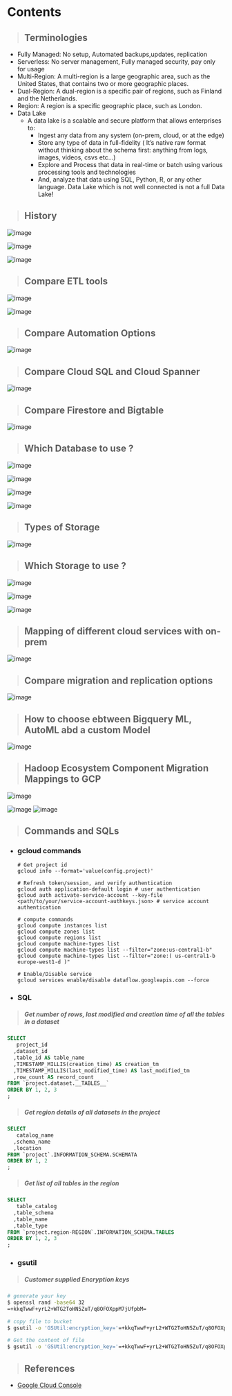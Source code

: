 # Contents 

> ## Terminologies
- Fully Managed: No setup, Automated backups,updates, replication 
- Serverless: No server management, Fully managed security, pay only for usage
- Multi-Region: A multi-region is a large geographic area, such as the United States, that contains two or more geographic places.
- Dual-Region: A dual-region is a specific pair of regions, such as Finland and the Netherlands.
- Region: A region is a specific geographic place, such as London.
- Data Lake
  - A data lake is a scalable and secure platform that allows enterprises to:
    - Ingest any data from any system (on-prem, cloud, or at the edge)
    - Store any type of data in full-fidelity ( It’s native raw format without thinking about the schema first: anything from logs, images, videos, csvs etc...)
    - Explore and Process that data in real-time or batch using various processing tools and technologies
    - And, analyze that data using SQL, Python, R, or any other language. Data Lake which is not well connected is not a full Data Lake!

  
> ## History

  ![image](https://github.com/user-attachments/assets/412a49d4-c8b5-43c0-bc58-1ced1444452d)

  ![image](https://github.com/user-attachments/assets/e6e6f102-2a2a-43a9-8bb8-41e27ea102b1)
  
  ![image](https://github.com/user-attachments/assets/e299837a-7bf3-4eda-9a20-c349eeb014ab)


> ## Compare ETL tools

  ![image](https://github.com/user-attachments/assets/0c78b2a1-fe37-45d9-9aa7-5be06db7be16)

  ![image](https://github.com/user-attachments/assets/79263686-8ed5-4621-b10b-832c8df4d1a0)

> ## Compare Automation Options

  ![image](https://github.com/user-attachments/assets/c50a43c9-4e7e-4802-9076-7f644656c3e9)

> ## Compare Cloud SQL and Cloud Spanner

  ![image](https://github.com/user-attachments/assets/82ba95ab-0c18-4823-99b2-591ac1f8eafb)

> ## Compare Firestore and Bigtable
  
  ![image](https://github.com/user-attachments/assets/6bab4c08-0868-420d-b831-bf02b9377841)

> ## Which Database to use ?

  ![image](https://github.com/user-attachments/assets/ee52a95e-c035-4ecc-96ab-57fae8ee16da)

  ![image](https://github.com/user-attachments/assets/09d7e98e-62ed-40f7-9e3c-65ed823d7ca2)

  ![image](https://user-images.githubusercontent.com/19702456/222908281-cb761edb-11df-4bc7-b653-d2b2475f53c6.png)
      
  ![image](https://github.com/user-attachments/assets/933d50a0-63f6-4c82-90e7-4f0d9ccda273)


> ## Types of Storage

  ![image](https://github.com/user-attachments/assets/f1d1f82b-8844-4b22-9eee-636d6e7310e9)

> ## Which Storage to use ?

  ![image](https://github.com/user-attachments/assets/09bc17a1-5615-41af-8d5f-cb0f4258161d)

  ![image](https://github.com/user-attachments/assets/32704156-4e6b-4014-92a8-c36b567db73f)

  ![image](https://github.com/user-attachments/assets/c4366373-dba0-41d6-b491-3abb3699e268)


> ## Mapping of different cloud services with on-prem

  ![image](https://github.com/user-attachments/assets/f371f7e1-cf26-4e02-92be-e41534064d3b)

> ## Compare migration and replication options

  ![image](https://github.com/user-attachments/assets/d84d9a46-1e75-4a87-9691-9610c4091486)

> ## How to choose ebtween Bigquery ML, AutoML abd a custom Model

  ![image](https://github.com/user-attachments/assets/f549910a-601c-4480-9cdb-280a9be174e9)

> ## Hadoop Ecosystem Component Migration Mappings to GCP

  ![image](https://github.com/user-attachments/assets/683fc15f-179b-4a2d-9a27-25bcd8dd32c1)

  ![image](https://github.com/user-attachments/assets/40150989-1190-4bed-9e63-99d431392170)
  ![image](https://github.com/user-attachments/assets/560003cd-752b-4b11-9f73-6afa451ddb31)

  
> ## Commands and SQLs

- ### gcloud commands 
  ```shell
  # Get project id
  gcloud info --format='value(config.project)'
  
  # Refresh token/session, and verify authentication
  gcloud auth application-default login # user authentication
  gcloud auth activate-service-account --key-file <path/to/your/service-account-authkeys.json> # service account authentication
  
  # compute commands
  gcloud compute instances list
  gcloud compute zones list
  gcloud compute regions list
  gcloud compute machine-types list
  gcloud compute machine-types list --filter="zone:us-central1-b"
  gcloud compute machine-types list --filter="zone:( us-central1-b europe-west1-d )"
  
  # Enable/Disable service
  gcloud services enable/disable dataflow.googleapis.com --force
  ```

- ### SQL
> ##### Get number of rows, last modified and creation time of all the tables in a dataset
  ```sql
  SELECT
     project_id
    ,dataset_id
    ,table_id AS table_name
    ,TIMESTAMP_MILLIS(creation_time) AS creation_tm
    ,TIMESTAMP_MILLIS(last_modified_time) AS last_modified_tm
    ,row_count AS record_count
  FROM `project.dataset.__TABLES__`
  ORDER BY 1, 2, 3
  ;
  ```

> ##### Get region details of all datasets in the project 
  ```sql
  SELECT
     catalog_name
    ,schema_name
    ,location
  FROM `project`.INFORMATION_SCHEMA.SCHEMATA
  ORDER BY 1, 2
  ;
  ```

> ##### Get list of all tables in the region
  ```sql
  SELECT
     table_catalog
    ,table_schema
    ,table_name
    ,table_type
  FROM `project.region-REGION`.INFORMATION_SCHEMA.TABLES
  ORDER BY 1, 2, 3
  ;
  ```

- ### gsutil
> ##### Customer supplied Encryption keys
  ```bash
  # generate your key 
  $ openssl rand -base64 32
  =+kkqTwwF+yrL2+WTG2ToHN5ZuT/q8OFOXppM7jUfpbM=
  
  # copy file to bucket
  $ gsutil -o 'GSUtil:encryption_key='=+kkqTwwF+yrL2+WTG2ToHN5ZuT/q8OFOXppM7jUfpbM= cp README.txt gs://proven-audio-376216-testing
  
  # Get the content of file
  $ gsutil -o 'GSUtil:encryption_key='=+kkqTwwF+yrL2+WTG2ToHN5ZuT/q8OFOXppM7jUfpbM= cat gs://proven-audio-376216-testing/README.txt
  ```


> ## References
- [Google Cloud Console](https://console.cloud.google.com/)



